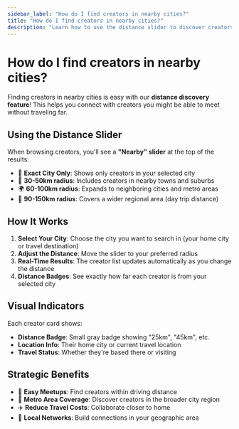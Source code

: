 ```yaml
---
sidebar_label: "How do I find creators in nearby cities?"
title: "How do I find creators in nearby cities?"
description: "Learn how to use the distance slider to discover creators in nearby cities and expand your collaboration opportunities."
---
```


# How do I find creators in nearby cities?

Finding creators in nearby cities is easy with our **distance discovery feature**! This helps you connect with creators you might be able to meet without traveling far.

## **Using the Distance Slider**

When browsing creators, you'll see a **"Nearby" slider** at the top of the results:

- 🎯 **Exact City Only**: Shows only creators in your selected city
- 📍 **30-50km radius**: Includes creators in nearby towns and suburbs
- 🌍 **60-100km radius**: Expands to neighboring cities and metro areas
- 🚗 **90-150km radius**: Covers a wider regional area (day trip distance)

## **How It Works**

1. **Select Your City**: Choose the city you want to search in (your home city or travel destination)
2. **Adjust the Distance**: Move the slider to your preferred radius
3. **Real-Time Results**: The creator list updates automatically as you change the distance
4. **Distance Badges**: See exactly how far each creator is from your selected city

## **Visual Indicators**

Each creator card shows:
- **Distance Badge**: Small gray badge showing "25km", "45km", etc.
- **Location Info**: Their home city or current travel location
- **Travel Status**: Whether they're based there or visiting

## **Strategic Benefits**

- 🚗 **Easy Meetups**: Find creators within driving distance
- 🌆 **Metro Area Coverage**: Discover creators in the broader city region
- ✈️ **Reduce Travel Costs**: Collaborate closer to home
- 🤝 **Local Networks**: Build connections in your geographic area